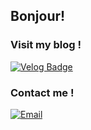 
## Bonjour!

### Visit my blog !
[![Velog Badge](https://img.shields.io/badge/Velog-20C997?style=flat-square&logo=Velog&logoColor=white)](https://velog.io/@cosmo_numm/series)

### Contact me !
[![Email](https://img.shields.io/badge/seeyoungryu@gmail.com-D14836?style=flat-square&logo=Gmail&logoColor=white)](mailto:seeyoungryu@gmail.com)
